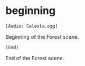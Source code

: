# beginning
`[Audio: Celesta.ogg]`

Beginning of the Forest scene.

`(End)`

End of the Forest scene.

